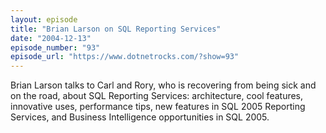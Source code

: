 ```yaml
---
layout: episode
title: "Brian Larson on SQL Reporting Services"
date: "2004-12-13"
episode_number: "93"
episode_url: "https://www.dotnetrocks.com/?show=93"
---
```


Brian Larson talks to Carl and Rory, who is recovering from being sick and on the road, about SQL Reporting Services: architecture, cool features, innovative uses, performance tips, new features in SQL 2005 Reporting Services, and Business Intelligence opportunities in SQL 2005.
